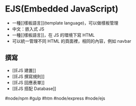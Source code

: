 # EJS(Embedded JavaScript)
- 一種[[樣板語言]](template language)，可以做樣板管理
- 中文：嵌入式 JS
- 一種[[樣板語言]]，在 JS 的環境下寫 HTML
- 可以統一管理不同 HTML 的頁面裡，相同的內容，例如 navbar



## 撰寫
- [[EJS 建置]]
- [[EJS 撰寫規則]]
- [[EJS 回應表單]]
- [[EJS 搭配 Database]]


#node/npm #gulp #htm #node/express #node/ejs 